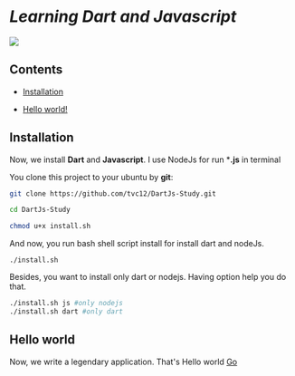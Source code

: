 # *Learning Dart and Javascript*

![](https://img.shields.io/github/license/tvc12/DartJs-Study.svg?style=flat-square)

##  Contents

- [Installation](#installation)

- [Hello world!](#hello-world)

## Installation

Now, we install **Dart** and **Javascript**. I use NodeJs for run ***.js** in terminal

You clone this project to your ubuntu by **git**:

``` bash
git clone https://github.com/tvc12/DartJs-Study.git
```

```bash
cd DartJs-Study
```

```bash
chmod u+x install.sh
```

And now,  you run bash shell script install for install dart and nodeJs.  

```
./install.sh
```

Besides, you want to install only dart or nodejs. Having option help you do that.

```bash
./install.sh js #only nodejs
./install.sh dart #only dart
```

## Hello world

Now, we write a legendary application. That's Hello world [Go](start/README.md)
